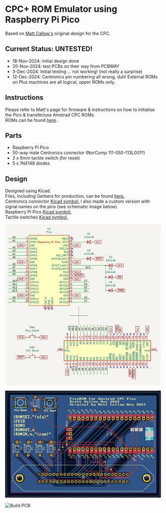 # CPC+ ROM Emulator using Raspberry Pi Pico
Based on [Matt Callow's](https://github.com/mattcallow/CPC_PICOROM) original design for the CPC.

## Current Status: UNTESTED!
- 18-Nov-2024: initial design done
- 20-Nov-2024: test PCBs on their way from PCBWAY
- 3-Dec-2024: Initial testing ... not working!  (not really a surprise)
- 12-Dec-2024: Centronics pin numbering all wrong, duh!  External ROMs on Plus machines are all logical, upper ROMs only.

## Instructions
Please refer to Matt's page for firmware & instructions on how to initialise the Pico & transfer/use Amstrad CPC ROMs.<br>
ROMs can be found [here](https://www.cpcwiki.eu/index.php/ROM_List).

## Parts
- Raspberry Pi Pico
- 50-way male Centronics connector (NorComp 111-050-113L001?)
- 2 x 6mm tactile switch (for reset)
- 5 x 1N4148 diodes

## Design
Designed using Kicad.<br>
Files, including Gerbers for production, can be found [here.](/Hardware/)<br>
Centronics connector [Kicad symbol.](/Hardware/Centronics_Connector/)  I also made a custom version with signal names on the pins (see schematic image below).<br>
Raspberry Pi Pico [Kicad symbol.](https://github.com/ncarandini/KiCad-RP-Pico)<br>
Tactile switches [Kicad symbol.](https://github.com/skiselev/my_kicad_library)<br>

![Schematic](/CPC_PICOROM_PLUS_Schematic.png)

![PCB layout](/CPC_PICOROM_PLUS_PCB.png)

![Build PCB](/CPC_PICOROM_PLUS_built.jpg)
